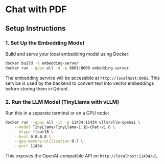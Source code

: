 # Chat with PDF

## Setup Instructions

### 1. Set Up the Embedding Model

Build and serve your local embedding model using Docker:

```bash
docker build -t embedding-server .
docker run --gpus all -d -p 8081:8000 embedding-server
```

The embedding service will be accessible at `http://localhost:8081`. This service is used by the backend to convert text into vector embeddings before storing them in Qdrant.

### 2. Run the LLM Model (TinyLlama with vLLM)

Run this in a separate terminal or on a GPU node:

```bash
docker run --gpus all -it -p 11434:11434 vllm/vllm-openai \
    --model TinyLlama/TinyLlama-1.1B-Chat-v1.0 \
    --dtype float16 \
    --host 0.0.0.0 \
    --gpu-memory-utilization 0.7 \
    --port 11434
```

This exposes the OpenAI-compatible API on `http://localhost:11434/v1`.
